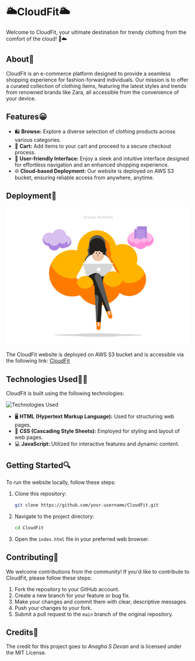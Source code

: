 #                                                  🌥️CloudFit🌥️

Welcome to CloudFit, your ultimate destination for trendy clothing from the comfort of the cloud! 👗☁️

## About🚀

CloudFit is an e-commerce platform designed to provide a seamless shopping experience for fashion-forward individuals. Our mission is to offer a curated collection of clothing items, featuring the latest styles and trends from renowned brands like Zara, all accessible from the convenience of your device.

## Features😀

- 🛍️ **Browse:** Explore a diverse selection of clothing products across various categories.
- 🛒 **Cart:** Add items to your cart and proceed to a secure checkout process.
- 🎨 **User-friendly Interface:** Enjoy a sleek and intuitive interface designed for effortless navigation and an enhanced shopping experience.
- 🌐 **Cloud-based Deployment:** Our website is deployed on AWS S3 bucket, ensuring reliable access from anywhere, anytime.

## Deployment🏃
![CloudFit](cloud.gif)

The CloudFit website is deployed on AWS S3 bucket and is accessible via the following link:
[CloudFit](https://anagha-website.s3.ap-south-1.amazonaws.com/website.html/index.html)

## Technologies Used👩‍💻

CloudFit is built using the following technologies:

<img src="https://github.com/anaghaaaaa9/CloudFit/assets/141913440/e683e8cb-73ad-4666-a814-dec6541f8470" alt="Technologies Used" width="200">

- 🖥️ **HTML (Hypertext Markup Language):** Used for structuring web pages.
- 🎨 **CSS (Cascading Style Sheets):** Employed for styling and layout of web pages.
- 💻 **JavaScript:** Utilized for interactive features and dynamic content.

## Getting Started🔍

To run the website locally, follow these steps:

1. Clone this repository:

    ```bash
    git clone https://github.com/your-username/CloudFit.git
    ```

2. Navigate to the project directory:

    ```bash
    cd CloudFit
    ```

3. Open the `index.html` file in your preferred web browser.

## Contributing💪

We welcome contributions from the community! If you'd like to contribute to CloudFit, please follow these steps:

1. Fork the repository to your GitHub account.
2. Create a new branch for your feature or bug fix.
3. Make your changes and commit them with clear, descriptive messages.
4. Push your changes to your fork.
5. Submit a pull request to the `main` branch of the original repository.

## Credits🪪

The credit for this project goes to *Anagha S Devan* and is licensed under the MIT License. 
